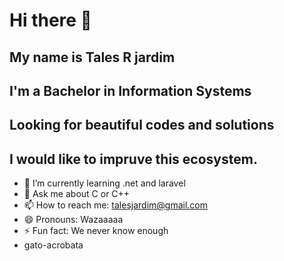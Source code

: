 # Hi there 👋
## My name is Tales R jardim
## I'm a Bachelor in Information Systems
## Looking for beautiful codes and solutions
## I would like to impruve this ecosystem.

- 🌱 I’m currently learning .net and laravel
- 💬 Ask me about C or C++
- 📫 How to reach me: talesjardim@gmail.com
- 😄 Pronouns: Wazaaaaa
- ⚡ Fun fact: We never know enough
- gato-acrobata
